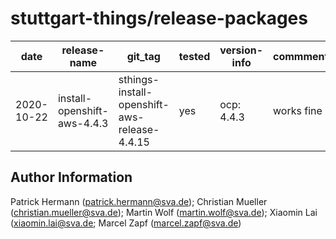 stuttgart-things/release-packages
================================

| date | release-name | git_tag | tested | version-info | commment | package | editor |
|---|---|---|---|---|---|---|---|
| 2020-10-22 | install-openshift-aws-4.4.3 | sthings-install-openshift-aws-release-4.4.15 | yes | ocp: 4.4.3 | works fine  | [package](http://10.31.102.191:5000/buckets?chosenbucket=install-openshift-aws) | cmueller |


Author Information
------------------

Patrick Hermann (patrick.hermann@sva.de);
Christian Mueller (christian.mueller@sva.de);
Martin Wolf (martin.wolf@sva.de);
Xiaomin Lai (xiaomin.lai@sva.de;
Marcel Zapf (marcel.zapf@sva.de)
